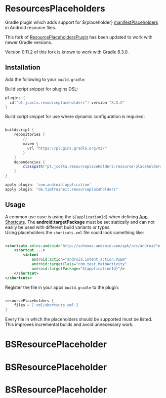 ResourcesPlaceholders
======

Gradle plugin which adds support for ${placeholder} [manifestPlaceholders](https://developer.android.com/studio/build/manifest-build-variables.html) in Android resource files.

This fork of [ResourcePlaceholdersPlugin](https://github.com/timfreiheit/ResourcePlaceholdersPlugin) has been updated to work with newer Gradle versions.

Version 0.11.2 of this fork is known to work with Gradle 8.3.0.

Installation
------------

Add the following to your `build.gradle`:

Build script snippet for plugins DSL:
```gradle
plugins {
  id("pt.jcosta.resourceplaceholders") version "X.X.X"
}
```

Build script snippet for use where dynamic configuration is required:
```gradle

buildscript {
    repositories {
        // ...
        maven {
          url "https://plugins.gradle.org/m2/"
        }
    }
    dependencies {
        classpath("pt.jcosta.resourceplaceholders:resource-placeholders:X.X.X")
    }
}

apply plugin: 'com.android.application'
apply plugin: "de.timfreiheit.resourceplaceholders"

```

Usage
------------

A common use case is using the ``` ${applicationId} ``` when defining [App Shortcuts](https://developer.android.com/preview/shortcuts.html).
The **android:targetPackage** must be set statically and can not easily be used with different build variants or types.  
Using placeholders the ``` shortcuts.xml ``` file could look something like:

```xml

<shortcuts xmlns:android="http://schemas.android.com/apk/res/android">
    <shortcut ...>
        <intent
            android:action="android.intent.action.VIEW"
            android:targetClass="com.test.MainActivity"
            android:targetPackage="${applicationId}"/>
    </shortcut>
</shortcuts>

```

Register the file in your apps ``` build.gradle ``` to the plugin:

```gradle

resourcePlaceholders {
    files = ['xml/shortcuts.xml']
}

```

Every file in which the placeholders should be supported must be listed.
This improves incremental builds and avoid unnecessary work.
# BSResourcePlaceholder
# BSResourcePlaceholder
# BSResourcePlaceholder

